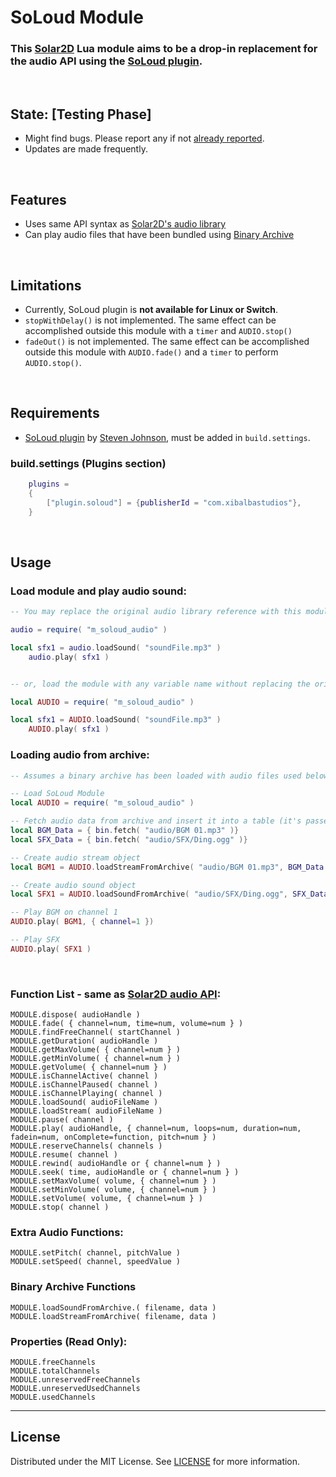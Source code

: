 # SoLoud Module
### This [Solar2D](https://solar2d.com) Lua module aims to be a drop-in replacement for the audio API using the [SoLoud plugin](https://forums.solar2d.com/t/soloud-audio-plugin/355040).

</br>

## State: [Testing Phase]
- Might find bugs. Please report any if not [already reported](https://github.com/siudesu/SoLoudModule/issues). 
- Updates are made frequently.

</br>

## Features
 - Uses same API syntax as [Solar2D's audio library](https://docs.coronalabs.com/api/library/audio/index.html)
 - Can play audio files that have been bundled using [Binary Archive](https://github.com/siudesu/BinaryArchive)

</br>

## Limitations
 - Currently, SoLoud plugin is **not available for Linux or Switch**.
 - `stopWithDelay()` is not implemented. The same effect can be accomplished outside this module with a `timer` and `AUDIO.stop()`
 - `fadeOut()` is not implemented. The same effect can be accomplished outside this module with `AUDIO.fade()` and a `timer` to perform `AUDIO.stop()`.

</br>



## Requirements
- [SoLoud plugin](https://github.com/solar2d/com.xibalbastudios-plugin.Bytemap) by [Steven Johnson](https://github.com/ggcrunchy), must be added in `build.settings`.

### build.settings (Plugins section)
```lua
	plugins =
	{
		["plugin.soloud"] = {publisherId = "com.xibalbastudios"},
	}
```

</br>

## Usage
### Load module and play audio sound:
```lua
-- You may replace the original audio library reference with this module without making additional changes to your project:

audio = require( "m_soloud_audio" )

local sfx1 = audio.loadSound( "soundFile.mp3" )
	audio.play( sfx1 )


-- or, load the module with any variable name without replacing the original audio library:

local AUDIO = require( "m_soloud_audio" )

local sfx1 = AUDIO.loadSound( "soundFile.mp3" )
	AUDIO.play( sfx1 )
```


### Loading audio from archive:
```lua
-- Assumes a binary archive has been loaded with audio files used below.

-- Load SoLoud Module
local AUDIO = require( "m_soloud_audio" )

-- Fetch audio data from archive and insert it into a table (it's passed by reference)
local BGM_Data = { bin.fetch( "audio/BGM 01.mp3" )}
local SFX_Data = { bin.fetch( "audio/SFX/Ding.ogg" )}

-- Create audio stream object
local BGM1 = AUDIO.loadStreamFromArchive( "audio/BGM 01.mp3", BGM_Data )

-- Create audio sound object
local SFX1 = AUDIO.loadSoundFromArchive( "audio/SFX/Ding.ogg", SFX_Data )

-- Play BGM on channel 1
AUDIO.play( BGM1, { channel=1 })

-- Play SFX
AUDIO.play( SFX1 )
```

</br>

### Function List - same as [Solar2D audio API](https://docs.coronalabs.com/api/library/audio/index.html):
```
MODULE.dispose( audioHandle )
MODULE.fade( { channel=num, time=num, volume=num } )
MODULE.findFreeChannel( startChannel )
MODULE.getDuration( audioHandle )
MODULE.getMaxVolume( { channel=num } )
MODULE.getMinVolume( { channel=num } )
MODULE.getVolume( { channel=num } )
MODULE.isChannelActive( channel )
MODULE.isChannelPaused( channel )
MODULE.isChannelPlaying( channel )
MODULE.loadSound( audioFileName )
MODULE.loadStream( audioFileName )
MODULE.pause( channel )
MODULE.play( audioHandle, { channel=num, loops=num, duration=num, fadein=num, onComplete=function, pitch=num } )
MODULE.reserveChannels( channels )
MODULE.resume( channel )
MODULE.rewind( audioHandle or { channel=num } )
MODULE.seek( time, audioHandle or { channel=num } )
MODULE.setMaxVolume( volume, { channel=num } )
MODULE.setMinVolume( volume, { channel=num } )
MODULE.setVolume( volume, { channel=num } )
MODULE.stop( channel )
```

### Extra Audio Functions:
```
MODULE.setPitch( channel, pitchValue )
MODULE.setSpeed( channel, speedValue )
```

### Binary Archive Functions
```
MODULE.loadSoundFromArchive.( filename, data )
MODULE.loadStreamFromArchive( filename, data )
```

### Properties (Read Only):
```
MODULE.freeChannels
MODULE.totalChannels
MODULE.unreservedFreeChannels
MODULE.unreservedUsedChannels
MODULE.usedChannels
```

---

## License
Distributed under the MIT License. See [LICENSE](https://github.com/siudesu/SoLoudModule/blob/main/LICENSE) for more information.
